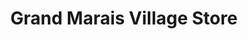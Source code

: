 ---
title: "Grand Marais Village Store"
url: /grand-marais/grand-marais-village-store/
shop: supermarket
---